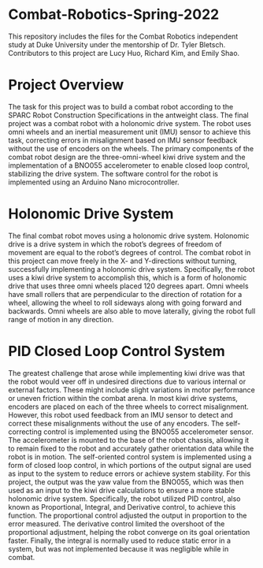 # Combat-Robotics-Spring-2022
This repository includes the files for the Combat Robotics independent study at Duke University under the mentorship of Dr. Tyler Bletsch. Contributors to this project are Lucy Huo, Richard Kim, and Emily Shao.

# Project Overview
The task for this project was to build a combat robot according to the SPARC Robot Construction Specifications in the antweight class. The final project was a combat robot with a holonomic drive system. The robot uses omni wheels and an inertial measurement unit (IMU) sensor to achieve this task, correcting errors in misalignment based on IMU sensor feedback without the use of encoders on the wheels.
The primary components of the combat robot design are the three-omni-wheel kiwi drive system and the implementation of a BNO055 accelerometer to enable closed loop control, stabilizing the drive system. The software control for the robot is implemented using an Arduino Nano microcontroller.

# Holonomic Drive System
The final combat robot moves using a holonomic drive system. Holonomic drive is a drive system in which the robot’s degrees of freedom of movement are equal to the robot’s degrees of control. The combat robot in this project can move freely in the X- and Y-directions without turning, successfully implementing a holonomic drive system.
Specifically, the robot uses a kiwi drive system to accomplish this, which is a form of holonomic drive that uses three omni wheels placed 120 degrees apart. Omni wheels have small rollers that are perpendicular to the direction of rotation for a wheel, allowing the wheel to roll sideways along with going forward and backwards. Omni wheels are also able to move laterally,  giving the robot full range of motion in any direction.

# PID Closed Loop Control System
The greatest challenge that arose while implementing kiwi drive was that the robot would veer off in undesired directions due to various internal or external factors. These might include slight variations in motor performance or uneven friction within the combat arena. In most kiwi drive systems, encoders are placed on each of the three wheels to correct misalignment. However, this robot used feedback from an IMU sensor to detect and correct these misalignments without the use of any encoders.
The self-correcting control is implemented using the BNO055 accelerometer sensor. The accelerometer is mounted to the base of the robot chassis, allowing it to remain fixed to the robot and accurately gather orientation data while the robot is in motion.
The self-oriented control system is implemented using a form of closed loop control, in which portions of the output signal are used as input to the system to reduce errors or achieve system stability. For this project, the output was the yaw value from the BNO055, which was then used as an input to the kiwi drive calculations to ensure a more stable holonomic drive system.
Specifically, the robot utilized PID control, also known as Proportional, Integral, and Derivative control, to achieve this function. The proportional control adjusted the output in proportion to the error measured. The derivative control limited the overshoot of the proportional adjustment, helping the robot converge on its goal orientation faster. Finally, the integral is normally used to reduce static error in a system, but was not implemented because it was negligible while in combat.
